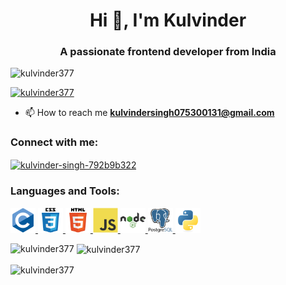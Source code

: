 <h1 align="center">Hi 👋, I'm Kulvinder</h1>
<h3 align="center">A passionate frontend developer from India</h3>

<p align="left"> <img src="https://komarev.com/ghpvc/?username=kulvinder377&label=Profile%20views&color=0e75b6&style=flat" alt="kulvinder377" /> </p>

<p align="left"> <a href="https://github.com/ryo-ma/github-profile-trophy"><img src="https://github-profile-trophy.vercel.app/?username=kulvinder377" alt="kulvinder377" /></a> </p>

- 📫 How to reach me **kulvindersingh075300131@gmail.com**

<h3 align="left">Connect with me:</h3>
<p align="left">
<a href="https://linkedin.com/in/kulvinder-singh-792b9b322" target="blank"><img align="center" src="https://raw.githubusercontent.com/rahuldkjain/github-profile-readme-generator/master/src/images/icons/Social/linked-in-alt.svg" alt="kulvinder-singh-792b9b322" height="30" width="40" /></a>
</p>

<h3 align="left">Languages and Tools:</h3>
<p align="left"> <a href="https://www.cprogramming.com/" target="_blank" rel="noreferrer"> <img src="https://raw.githubusercontent.com/devicons/devicon/master/icons/c/c-original.svg" alt="c" width="40" height="40"/> </a> <a href="https://www.w3schools.com/css/" target="_blank" rel="noreferrer"> <img src="https://raw.githubusercontent.com/devicons/devicon/master/icons/css3/css3-original-wordmark.svg" alt="css3" width="40" height="40"/> </a> <a href="https://www.w3.org/html/" target="_blank" rel="noreferrer"> <img src="https://raw.githubusercontent.com/devicons/devicon/master/icons/html5/html5-original-wordmark.svg" alt="html5" width="40" height="40"/> </a> <a href="https://developer.mozilla.org/en-US/docs/Web/JavaScript" target="_blank" rel="noreferrer"> <img src="https://raw.githubusercontent.com/devicons/devicon/master/icons/javascript/javascript-original.svg" alt="javascript" width="40" height="40"/> </a> <a href="https://nodejs.org" target="_blank" rel="noreferrer"> <img src="https://raw.githubusercontent.com/devicons/devicon/master/icons/nodejs/nodejs-original-wordmark.svg" alt="nodejs" width="40" height="40"/> </a> <a href="https://www.postgresql.org" target="_blank" rel="noreferrer"> <img src="https://raw.githubusercontent.com/devicons/devicon/master/icons/postgresql/postgresql-original-wordmark.svg" alt="postgresql" width="40" height="40"/> </a> <a href="https://www.python.org" target="_blank" rel="noreferrer"> <img src="https://raw.githubusercontent.com/devicons/devicon/master/icons/python/python-original.svg" alt="python" width="40" height="40"/> </a> </p>

<p><img align="left" src="https://github-readme-stats.vercel.app/api/top-langs?username=kulvinder377&show_icons=true&locale=en&layout=compact" alt="kulvinder377" /></p>

<p>&nbsp;<img align="center" src="https://github-readme-stats.vercel.app/api?username=kulvinder377&show_icons=true&locale=en" alt="kulvinder377" /></p>

<p><img align="center" src="https://github-readme-streak-stats.herokuapp.com/?user=kulvinder377&" alt="kulvinder377" /></p>
